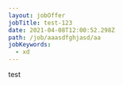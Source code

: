 ```yaml
---
layout: jobOffer
jobTitle: test-123
date: 2021-04-08T12:00:52.298Z
path: /job/aaasdfghjasd/aa
jobKeywords:
  - xd
---
```

test